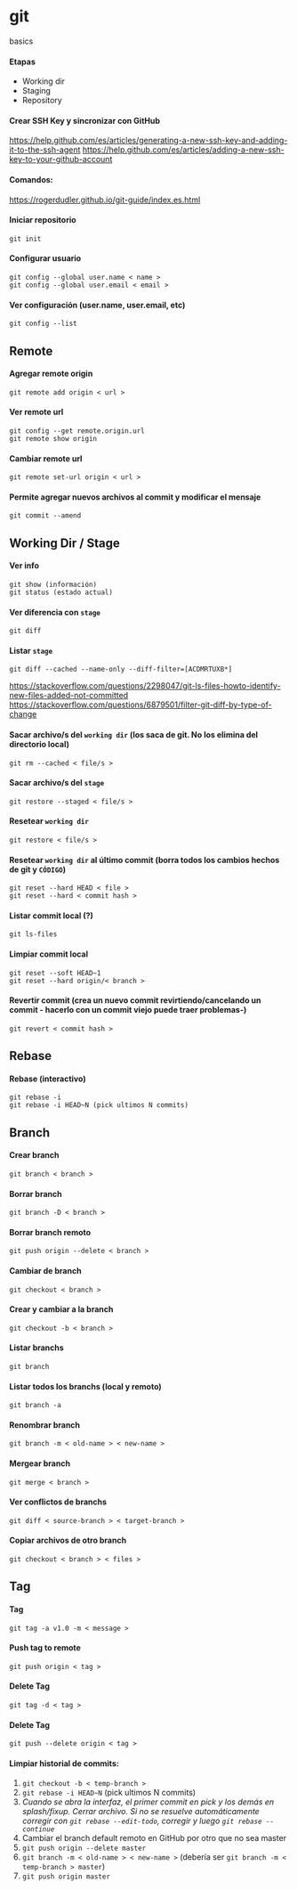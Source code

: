 # git
basics

#### Etapas
- Working dir
- Staging
- Repository

#### Crear SSH Key y sincronizar con GitHub

https://help.github.com/es/articles/generating-a-new-ssh-key-and-adding-it-to-the-ssh-agent
https://help.github.com/es/articles/adding-a-new-ssh-key-to-your-github-account

#### Comandos:

https://rogerdudler.github.io/git-guide/index.es.html

#### Iniciar repositorio
```
git init
```

#### Configurar usuario
```
git config --global user.name < name >
git config --global user.email < email >
```

#### Ver configuración (user.name, user.email, etc)
```
git config --list
```

## Remote

#### Agregar remote origin
```
git remote add origin < url >
```

#### Ver remote url
```
git config --get remote.origin.url
git remote show origin
```

#### Cambiar remote url
```
git remote set-url origin < url >
```

#### Permite agregar nuevos archivos al commit y modificar el mensaje
```
git commit --amend
```

## Working Dir / Stage

#### Ver info
```
git show (información)
git status (estado actual)
```

#### Ver diferencia con `stage`
```
git diff
```

#### Listar `stage`
```
git diff --cached --name-only --diff-filter=[ACDMRTUXB*] 
```
https://stackoverflow.com/questions/2298047/git-ls-files-howto-identify-new-files-added-not-committed
https://stackoverflow.com/questions/6879501/filter-git-diff-by-type-of-change


#### Sacar archivo/s del `working dir` (los saca de git. No los elimina del directorio local)
```
git rm --cached < file/s >
```

#### Sacar archivo/s del `stage`
```
git restore --staged < file/s >
```

#### Resetear `working dir`
```
git restore < file/s >
```

#### Resetear `working dir` al último commit (borra todos los cambios hechos de git y `CÓDIGO`)
```
git reset --hard HEAD < file >
git reset --hard < commit hash >
```

#### Listar commit local (?)
```
git ls-files
```

#### Limpiar commit local
```
git reset --soft HEAD~1
git reset --hard origin/< branch >
```

#### Revertir commit (crea un nuevo commit revirtiendo/cancelando un commit - hacerlo con un commit viejo puede traer problemas-) 
```
git revert < commit hash >
```

## Rebase 

#### Rebase (interactivo)
```
git rebase -i
git rebase -i HEAD~N (pick ultimos N commits)  
```

## Branch

#### Crear branch
```
git branch < branch >
```

#### Borrar branch
```
git branch -D < branch >
```

#### Borrar branch remoto
```
git push origin --delete < branch > 
```

#### Cambiar de branch
```
git checkout < branch >
```
#### Crear y cambiar a la branch
```
git checkout -b < branch >
```

#### Listar branchs
```
git branch
```

#### Listar todos los branchs (local y remoto)
```
git branch -a
```

#### Renombrar branch
```
git branch -m < old-name > < new-name >
```

#### Mergear branch
```
git merge < branch >
```

#### Ver conflictos de branchs
```
git diff < source-branch > < target-branch >
```

#### Copiar archivos de otro branch 
```
git checkout < branch > < files >
```

## Tag

#### Tag
```
git tag -a v1.0 -m < message > 
```

#### Push tag to remote
```
git push origin < tag > 
```

#### Delete Tag
```
git tag -d < tag > 
```


#### Delete Tag
```
git push --delete origin < tag >
```


#### Limpiar historial de commits:
1) `git checkout -b < temp-branch >`
2) `git rebase -i HEAD~N` (pick ultimos N commits)
3) *Cuando se abra la interfaz, el primer commit en pick y los demás en splash/fixup. Cerrar archivo. Si no se resuelve automáticamente corregir con `git rebase --edit-todo`, corregir y luego `git rebase --continue`*
4) Cambiar el branch default remoto en GitHub por otro que no sea master
5) `git push origin --delete master`
6) `git branch -m < old-name > < new-name >` (debería ser `git branch -m < temp-branch > master`)
7) `git push origin master`
